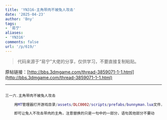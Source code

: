 ```yaml
---
title: 'YN316-主角带肉不被兔人攻击'
date: '2025-04-23'
author: 'Bny'
tags:
- '易宁'
aliases:
- 'YN316'
comments: false
url: '/p/619/'
---
```


> 代码来源于“易宁”大佬的分享，仅供学习，不要直接复制粘贴。

原帖链接：[http://bbs.3dmgame.com/thread-3859071-1-1.html](http://bbs.3dmgame.com/thread-3859071-1-1.html)

---

```lua  

三一六.主角带肉不被兔人攻击

	用MT管理器打开游戏目录/assets/DLC0002/scripts/prefabs/bunnyman.lua文件，将if guy:HasTag("player")替换为if guy:HasTag("monster")

	即可让兔人不攻击带肉的主角，注意替换的只是一句中的一部分，语句其他部分不要动

```  


